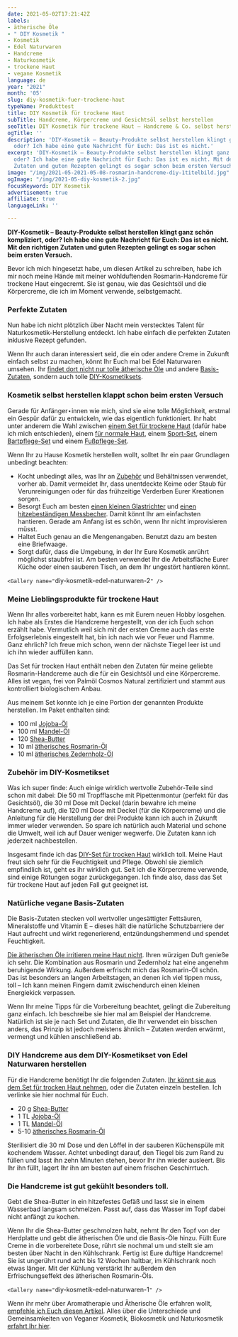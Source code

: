 ```yaml
---
date: 2021-05-02T17:21:42Z
labels:
- ätherische Öle
- " DIY Kosmetik "
- Kosmetik
- Edel Naturwaren
- Handcreme
- Naturkosmetik
- trockene Haut
- vegane Kosmetik
language: de
year: "2021"
month: '05'
slug: diy-kosmetik-fuer-trockene-haut
typeName: Produkttest
title: DIY Kosmetik für trockene Haut
subTitle: Handcreme, Körpercreme und Gesichtsöl selbst herstellen
seoTitle: DIY Kosmetik für trockene Haut – Handcreme & Co. selbst herstellen
ogTitle: ''
description: 'DIY-Kosmetik – Beauty-Produkte selbst herstellen klingt ganz schön kompliziert,
  oder? Ich habe eine gute Nachricht für Euch: Das ist es nicht.'
excerpt: 'DIY-Kosmetik – Beauty-Produkte selbst herstellen klingt ganz schön kompliziert,
  oder? Ich habe eine gute Nachricht für Euch: Das ist es nicht. Mit den richtigen
  Zutaten und guten Rezepten gelingt es sogar schon beim ersten Versuch.'
image: "/img/2021-05-2021-05-08-rosmarin-handcreme-diy-1titelbild.jpg"
ogImage: "/img/2021-05-diy-kosmetik-2.jpg"
focusKeyword: DIY Kosmetik
advertisement: true
affiliate: true
languageLink: ''

---
```

**DIY-Kosmetik – Beauty-Produkte selbst herstellen klingt ganz schön kompliziert, oder? Ich habe eine gute Nachricht für Euch: Das ist es nicht. Mit den richtigen Zutaten und guten Rezepten gelingt es sogar schon beim ersten Versuch.**

Bevor ich mich hingesetzt habe, um diesen Artikel zu schreiben, habe ich mir noch meine Hände mit meiner wohlduftenden Rosmarin-Handcreme für trockene Haut eingecremt. Sie ist genau, wie das Gesichtsöl und die Körpercreme, die ich im Moment verwende, selbstgemacht.

### Perfekte Zutaten

Nun habe ich nicht plötzlich über Nacht mein verstecktes Talent für Naturkosmetik-Herstellung entdeckt. Ich habe einfach die perfekten Zutaten inklusive Rezept gefunden.

Wenn Ihr auch daran interessiert seid, die ein oder andere Creme in Zukunft einfach selbst zu machen, könnt Ihr Euch mal bei Edel Naturwaren umsehen. Ihr [findet dort nicht nur tolle ätherische Öle](https://cardamonchai.com/2021/03/aromatherapie/) und andere [Basis-Zutaten](https://t.adcell.com/p/click?promoId=252519&slotId=80259&param0=https%3A%2F%2Fwww.edel-naturwaren.de%2Fcollections%2Falle-basisprodukte), sondern auch tolle [DIY-Kosmetiksets](https://t.adcell.com/p/click?promoId=252519&slotId=80259&param0=https%3A%2F%2Fwww.edel-naturwaren.de%2Fcollections%2Fdiy-sets).

### Kosmetik selbst herstellen klappt schon beim ersten Versuch

Gerade für Anfänger⋆innen wie mich, sind sie eine tolle Möglichkeit, erstmal ein Gespür dafür zu entwickeln, wie das eigentlich funktioniert. Ihr habt unter anderem die Wahl zwischen [einem Set für trockene Haut](https://t.adcell.com/p/click?promoId=252519&slotId=80259&param0=https%3A%2F%2Fwww.edel-naturwaren.de%2Fcollections%2Fdiy-sets%2Fproducts%2Fdiy-set-fur-trockene-haut) (dafür habe ich mich entschieden), einem [für normale Haut](https://t.adcell.com/p/click?promoId=252519&slotId=80259&param0=https%3A%2F%2Fwww.edel-naturwaren.de%2Fcollections%2Fdiy-sets%2Fproducts%2Fdiy-set-fur-normale-haut), einem [Sport-Set](https://t.adcell.com/p/click?promoId=252519&slotId=80259&param0=https%3A%2F%2Fwww.edel-naturwaren.de%2Fcollections%2Fdiy-sets%2Fproducts%2Fdiy-set-sport), einem [Bartpflege-Set](https://t.adcell.com/p/click?promoId=252519&slotId=80259&param0=https%3A%2F%2Fwww.edel-naturwaren.de%2Fcollections%2Fdiy-sets%2Fproducts%2Fdiy-set-bartpflege) und einem [Fußpflege-Set](https://t.adcell.com/p/click?promoId=252519&slotId=80259&param0=https%3A%2F%2Fwww.edel-naturwaren.de%2Fcollections%2Fdiy-sets%2Fproducts%2Fdiy-set-fusspflege).

Wenn Ihr zu Hause Kosmetik herstellen wollt, solltet Ihr ein paar Grundlagen unbedingt beachten:

* Kocht unbedingt alles, was Ihr an [Zubehör](https://t.adcell.com/p/click?promoId=252519&slotId=80259&param0=https%3A%2F%2Fwww.edel-naturwaren.de%2Fcollections%2Fzubehor) und Behältnissen verwendet, vorher ab. Damit vermeidet Ihr, dass unentdeckte Keime oder Staub für Verunreinigungen oder für das frühzeitige Verderben Eurer Kreationen sorgen.
* Besorgt Euch am besten [einen kleinen Glastrichter](https://t.adcell.com/p/click?promoId=252519&slotId=80259&param0=https%3A%2F%2Fwww.edel-naturwaren.de%2Fcollections%2Fzubehor%2Fproducts%2Fedels-trichter) und [einen hitzebeständigen Messbecher](https://t.adcell.com/p/click?promoId=252519&slotId=80259&param0=https%3A%2F%2Fwww.edel-naturwaren.de%2Fcollections%2Fzubehor%2Fproducts%2Fedels-minimessbecher). Damit könnt Ihr am einfachsten hantieren. Gerade am Anfang ist es schön, wenn Ihr nicht improvisieren müsst.
* Haltet Euch genau an die Mengenangaben. Benutzt dazu am besten eine Briefwaage.
* Sorgt dafür, dass die Umgebung, in der Ihr Eure Kosmetik anrührt möglichst staubfrei ist. Am besten verwendet Ihr die Arbeitsfläche Eurer Küche oder einen sauberen Tisch, an dem Ihr ungestört hantieren könnt.

`<Gallery name="`diy-kosmetik-edel-naturwaren-2`" />`

### Meine Lieblingsprodukte für trockene Haut

Wenn Ihr alles vorbereitet habt, kann es mit Eurem neuen Hobby losgehen. Ich habe als Erstes die Handcreme hergestellt, von der ich Euch schon erzählt habe. Vermutlich weil sich mit der ersten Creme auch das erste Erfolgserlebnis eingestellt hat, bin ich nach wie vor Feuer und Flamme. Ganz ehrlich? Ich freue mich schon, wenn der nächste Tiegel leer ist und ich ihn wieder auffüllen kann.

Das Set für trocken Haut enthält neben den Zutaten für meine geliebte Rosmarin-Handcreme auch die für ein Gesichtsöl und eine Körpercreme. Alles ist vegan, frei von Palmöl Cosmos Natural zertifiziert und stammt aus kontrolliert biologischem Anbau.

Aus meinem Set konnte ich je eine Portion der genannten Produkte herstellen. Im Paket enthalten sind:

* 100 ml [Jojoba-Öl](https://t.adcell.com/p/click?promoId=252519&slotId=80259&param0=https%3A%2F%2Fwww.edel-naturwaren.de%2Fcollections%2Fbasisprodukte%2Fproducts%2Fedels-jojoba-ol-100ml)
* 100 ml [Mandel-Öl](https://t.adcell.com/p/click?promoId=252519&slotId=80259&param0=https%3A%2F%2Fwww.edel-naturwaren.de%2Fcollections%2Fbasisprodukte%2Fproducts%2Fedels-mandel-ol-100ml)
* 120 [Shea-Butter](https://t.adcell.com/p/click?promoId=252519&slotId=80259&param0=https%3A%2F%2Fwww.edel-naturwaren.de%2Fcollections%2Fbasisprodukte%2Fproducts%2Fedels-shea-butter-120-ml)
* 10 ml [ätherisches Rosmarin-Öl](https://t.adcell.com/p/click?promoId=252519&slotId=80259&param0=https%3A%2F%2Fwww.edel-naturwaren.de%2Fcollections%2Fatherische-ole%2Fproducts%2Fatherisches-rosmarin-ol-10ml)
* 10 ml [ätherisches Zedernholz-Öl](https://t.adcell.com/p/click?promoId=252519&slotId=80259&param0=https%3A%2F%2Fwww.edel-naturwaren.de%2Fcollections%2Fatherische-ole%2Fproducts%2Fatherisches-zedernholz-ol-10ml)

### Zubehör im DIY-Kosmetikset

Was ich super finde: Auch einige wirklich wertvolle Zubehör-Teile sind schon mit dabei: Die 50 ml Tropfflasche mit Pipettenmontur (perfekt für das Gesichtsöl), die 30 ml Dose mit Deckel (darin bewahre ich meine Handcreme auf), die 120 ml Dose mit Deckel (für die Körpercreme) und die Anleitung für die Herstellung der drei Produkte kann ich auch in Zukunft immer wieder verwenden. So spare ich natürlich auch Material und schone die Umwelt, weil ich auf Dauer weniger wegwerfe. Die Zutaten kann ich jederzeit nachbestellen.

Insgesamt finde ich das [DIY-Set für trocken Haut](https://t.adcell.com/p/click?promoId=252519&slotId=80259&param0=https%3A%2F%2Fwww.edel-naturwaren.de%2Fcollections%2Fdiy-sets%2Fproducts%2Fdiy-set-fur-trockene-haut) wirklich toll. Meine Haut freut sich sehr für die Feuchtigkeit und Pflege. Obwohl sie ziemlich empfindlich ist, geht es ihr wirklich gut. Seit ich die Körpercreme verwende, sind einige Rötungen sogar zurückgegangen. Ich finde also, dass das Set für trockene Haut auf jeden Fall gut geeignet ist.

### Natürliche vegane Basis-Zutaten

Die Basis-Zutaten stecken voll wertvoller ungesättigter Fettsäuren, Mineralstoffe und Vitamin E – dieses hält die natürliche Schutzbarriere der Haut aufrecht und wirkt regenerierend, entzündungshemmend und spendet Feuchtigkeit.

[Die ätherischen Öle irritieren meine Haut nicht](https://cardamonchai.com/2021/03/aromatherapie/). Ihren würzigen Duft genieße ich sehr. Die Kombination aus Rosmarin und Zedernholz hat eine angenehm beruhigende Wirkung. Außerdem erfrischt mich das Rosmarin-Öl schön. Das ist besonders an langen Arbeitstagen, an denen ich viel tippen muss, toll – Ich kann meinen Fingern damit zwischendurch einen kleinen Energiekick verpassen.

Wenn Ihr meine Tipps für die Vorbereitung beachtet, gelingt die Zubereitung ganz einfach. Ich beschreibe sie hier mal am Beispiel der Handcreme. Natürlich ist sie je nach Set und Zutaten, die Ihr verwendet ein bisschen anders, das Prinzip ist jedoch meistens ähnlich – Zutaten werden erwärmt, vermengt und kühlen anschließend ab.

### DIY Handcreme aus dem DIY-Kosmetikset von Edel Naturwaren herstellen

Für die Handcreme benötigt Ihr die folgenden Zutaten. [Ihr könnt sie aus dem Set für trocken Haut nehmen](https://t.adcell.com/p/click?promoId=252519&slotId=80259&param0=https%3A%2F%2Fwww.edel-naturwaren.de%2Fcollections%2Fdiy-sets%2Fproducts%2Fdiy-set-fur-trockene-haut), oder die Zutaten einzeln bestellen. Ich verlinke sie hier nochmal für Euch.

* 20 g [Shea-Butter](https://t.adcell.com/p/click?promoId=252519&slotId=80259&param0=https%3A%2F%2Fwww.edel-naturwaren.de%2Fcollections%2Fbasisprodukte%2Fproducts%2Fedels-shea-butter-120-ml)
* 1 TL [Jojoba-Öl](https://t.adcell.com/p/click?promoId=252519&slotId=80259&param0=https%3A%2F%2Fwww.edel-naturwaren.de%2Fcollections%2Fbasisprodukte%2Fproducts%2Fedels-jojoba-ol-100ml)
* 1 TL [Mandel-Öl](https://t.adcell.com/p/click?promoId=252519&slotId=80259&param0=https%3A%2F%2Fwww.edel-naturwaren.de%2Fcollections%2Fbasisprodukte%2Fproducts%2Fedels-mandel-ol-100ml)
* 5-10 [ätherisches Rosmarin-Öl](https://t.adcell.com/p/click?promoId=252519&slotId=80259&param0=https%3A%2F%2Fwww.edel-naturwaren.de%2Fcollections%2Fatherische-ole%2Fproducts%2Fatherisches-rosmarin-ol-10ml)

Sterilisiert die 30 ml Dose und den Löffel in der sauberen Küchenspüle mit kochendem Wasser. Achtet unbedingt darauf, den Tiegel bis zum Rand zu füllen und lasst ihn zehn Minuten stehen, bevor Ihr ihn wieder ausleert. Bis Ihr ihn füllt, lagert Ihr ihn am besten auf einem frischen Geschirrtuch.

### Die Handcreme ist gut gekühlt besonders toll.

Gebt die Shea-Butter in ein hitzefestes Gefäß und lasst sie in einem Wasserbad langsam schmelzen. Passt auf, dass das Wasser im Topf dabei nicht anfängt zu kochen.

Wenn Ihr die Shea-Butter geschmolzen habt, nehmt Ihr den Topf von der Herdplatte und gebt die ätherischen Öle und die Basis-Öle hinzu. Füllt Eure Creme in die vorbereitete Dose, rührt sie nochmal um und stellt sie am besten über Nacht in den Kühlschrank. Fertig ist Eure duftige Handcreme! Sie ist ungerührt rund acht bis 12 Wochen haltbar, im Kühlschrank noch etwas länger. Mit der Kühlung verstärkt Ihr außerdem den Erfrischungseffekt des ätherischen Rosmarin-Öls.

`<Gallery name="`diy-kosmetik-edel-naturwaren-1`" />`

Wenn ihr mehr über Aromatherapie und Ätherische Öle erfahren wollt, [empfehle ich Euch diesen Artikel](https://cardamonchai.com/2021/03/aromatherapie/). Alles über die Unterschiede und Gemeinsamkeiten von Veganer Kosmetik, Biokosmetik und Naturkosmetik [erfahrt Ihr hier](http://cardamonchai.com/2018/03/vegane-kosmetik-und-naturkosmetik/).